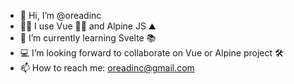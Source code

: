 - 👋 Hi, I’m @oreadinc
- 🤞🏻 I use Vue ✌🏻 and Alpine JS ⛰️
- 📖 I’m currently learning Svelte 📚
- 💻 I’m looking forward to collaborate on Vue or Alpine project 🛠️
- 📫 How to reach me: oreadinc@gmail.com
